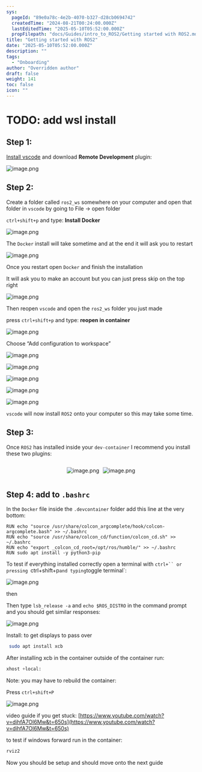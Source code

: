 ```yaml
---
sys:
  pageId: "89e0a78c-4e2b-4070-b327-d28cb0694742"
  createdTime: "2024-08-21T00:24:00.000Z"
  lastEditedTime: "2025-05-10T05:52:00.000Z"
  propFilepath: "docs/Guides/intro_to_ROS2/Getting started with ROS2.md"
title: "Getting started with ROS2"
date: "2025-05-10T05:52:00.000Z"
description: ""
tags:
  - "Onboarding"
author: "Overridden author"
draft: false
weight: 141
toc: false
icon: ""
---
```


# TODO: add wsl install

## Step 1:

[Install vscode](https://code.visualstudio.com/download) and download **Remote Development** plugin:

![image.png](https://prod-files-secure.s3.us-west-2.amazonaws.com/d518164a-d88e-44d1-a4ee-3adb3bd8bce0/efb52993-1881-4a40-b95e-6f020334f022/image.png?X-Amz-Algorithm=AWS4-HMAC-SHA256&X-Amz-Content-Sha256=UNSIGNED-PAYLOAD&X-Amz-Credential=ASIAZI2LB466QYWOWE4X%2F20250603%2Fus-west-2%2Fs3%2Faws4_request&X-Amz-Date=20250603T061346Z&X-Amz-Expires=3600&X-Amz-Security-Token=IQoJb3JpZ2luX2VjEDUaCXVzLXdlc3QtMiJHMEUCIQCbYbUFT%2BJVeYWFgv%2B89jFOrTtR%2BWZrL8CzOvRXxevt3AIgMV1InqRmvUr9grwhcySVG9n9MQ9%2FGyi%2BSL%2BlT0L5kEQqiAQI%2Fv%2F%2F%2F%2F%2F%2F%2F%2F%2F%2FARAAGgw2Mzc0MjMxODM4MDUiDFizut7Pw0kD4bFRoircA4LyABb82XA%2BmS13P1%2B2g7%2FUuqt72a04Ilvuu%2FwRTZLbGwUr8LrzXuHEHwfBqHntDt1lBuBrEHF0jbJAgty9BjV%2BHbvZmsPdlUFMulerClPu7hL7%2BtSQHIxUwDN2cgLApoLff9Bgyf%2BuJN08xUSm5XAyxtnRS6Y57iRGL4AsBQcujmJUGU6if8iyU%2FjragTfrPCKSLYjc059V9unUK6EhBQrAqPQ1txTm%2FzUtDiRHRIIbWoTECOZfNTWZTHQSh%2BmI8lX2PTef5QEHbdpUnivoyEcQVl4tFKNyTGzVmFxNRaZy0X8xzyU408sJ%2FUny23rZijA3SqDTtyqF8SYFOooPNCfwOAfSacxVwRP0Q%2FzGsuXImLCuQ8Tc%2Bs4kYBc6bhLQkSkI4hm6dsx%2BbRxJv9C9FYr48y7Xw9oNEQWq9hHlCa%2Fn7eJhEuRe4k%2FUxbWUAI0RLXdsR8irg5gETiLlX%2FxIDHXtV5%2FYm083FtP58GHhbQ9E9j1Ztk14lTazdLqhEN0l9DmZOeO1I0d6FWdL1awSNYBDh8yaorT44eJx2WGjajAsZGqXCutYw9lNtKTJ43RZzfUT1bngcHJpRXM41lxg51QKmkBvcew5krYJo6IzkeQ9Ni8KcuhTtt3qHbWMLaC%2BsEGOqUB%2F5ItGmv5PK%2F95rvwSLWqPw%2FKcPG3ndDVlguJAcz64s08TRYjVhZWTqs4M6pFbsxrupD1TsrJgzkc1YYQjpJMMzM%2F%2BiEfbCu57pNuVa7574dZ3UZEkGZ0XzStC8vtu58nGHp42YHfOUW6nS0gXWwwLVwYDOs6oRSJwwPXaU7aeo9MsCpaPDnI5G1C1VAa5YpScA%2FCflSB7uq%2FtEgPUBkjQFGqzXML&X-Amz-Signature=9ef387f5a1e2e09f78f3a30c20f6fdd9f63fd199370c507b03c85e16eda3e303&X-Amz-SignedHeaders=host&x-id=GetObject)

## Step 2:

Create a folder called `ros2_ws` somewhere on your computer and open that folder in `vscode` by going to File → open folder 

`ctrl+shift+p` and type: **Install Docker**

![image.png](https://prod-files-secure.s3.us-west-2.amazonaws.com/d518164a-d88e-44d1-a4ee-3adb3bd8bce0/2269dc0e-1cd5-47ff-bceb-c04ad9b2eab0/image.png?X-Amz-Algorithm=AWS4-HMAC-SHA256&X-Amz-Content-Sha256=UNSIGNED-PAYLOAD&X-Amz-Credential=ASIAZI2LB466QYWOWE4X%2F20250603%2Fus-west-2%2Fs3%2Faws4_request&X-Amz-Date=20250603T061346Z&X-Amz-Expires=3600&X-Amz-Security-Token=IQoJb3JpZ2luX2VjEDUaCXVzLXdlc3QtMiJHMEUCIQCbYbUFT%2BJVeYWFgv%2B89jFOrTtR%2BWZrL8CzOvRXxevt3AIgMV1InqRmvUr9grwhcySVG9n9MQ9%2FGyi%2BSL%2BlT0L5kEQqiAQI%2Fv%2F%2F%2F%2F%2F%2F%2F%2F%2F%2FARAAGgw2Mzc0MjMxODM4MDUiDFizut7Pw0kD4bFRoircA4LyABb82XA%2BmS13P1%2B2g7%2FUuqt72a04Ilvuu%2FwRTZLbGwUr8LrzXuHEHwfBqHntDt1lBuBrEHF0jbJAgty9BjV%2BHbvZmsPdlUFMulerClPu7hL7%2BtSQHIxUwDN2cgLApoLff9Bgyf%2BuJN08xUSm5XAyxtnRS6Y57iRGL4AsBQcujmJUGU6if8iyU%2FjragTfrPCKSLYjc059V9unUK6EhBQrAqPQ1txTm%2FzUtDiRHRIIbWoTECOZfNTWZTHQSh%2BmI8lX2PTef5QEHbdpUnivoyEcQVl4tFKNyTGzVmFxNRaZy0X8xzyU408sJ%2FUny23rZijA3SqDTtyqF8SYFOooPNCfwOAfSacxVwRP0Q%2FzGsuXImLCuQ8Tc%2Bs4kYBc6bhLQkSkI4hm6dsx%2BbRxJv9C9FYr48y7Xw9oNEQWq9hHlCa%2Fn7eJhEuRe4k%2FUxbWUAI0RLXdsR8irg5gETiLlX%2FxIDHXtV5%2FYm083FtP58GHhbQ9E9j1Ztk14lTazdLqhEN0l9DmZOeO1I0d6FWdL1awSNYBDh8yaorT44eJx2WGjajAsZGqXCutYw9lNtKTJ43RZzfUT1bngcHJpRXM41lxg51QKmkBvcew5krYJo6IzkeQ9Ni8KcuhTtt3qHbWMLaC%2BsEGOqUB%2F5ItGmv5PK%2F95rvwSLWqPw%2FKcPG3ndDVlguJAcz64s08TRYjVhZWTqs4M6pFbsxrupD1TsrJgzkc1YYQjpJMMzM%2F%2BiEfbCu57pNuVa7574dZ3UZEkGZ0XzStC8vtu58nGHp42YHfOUW6nS0gXWwwLVwYDOs6oRSJwwPXaU7aeo9MsCpaPDnI5G1C1VAa5YpScA%2FCflSB7uq%2FtEgPUBkjQFGqzXML&X-Amz-Signature=64a287943c54aa559d90f7c9517cb2c1ed369aff38cec2a47648eee61973f822&X-Amz-SignedHeaders=host&x-id=GetObject)

The `Docker` install will take sometime and at the end it will ask you to restart

![image.png](https://prod-files-secure.s3.us-west-2.amazonaws.com/d518164a-d88e-44d1-a4ee-3adb3bd8bce0/ed233f78-be33-4b1f-b89c-9c346c0e961e/image.png?X-Amz-Algorithm=AWS4-HMAC-SHA256&X-Amz-Content-Sha256=UNSIGNED-PAYLOAD&X-Amz-Credential=ASIAZI2LB466QYWOWE4X%2F20250603%2Fus-west-2%2Fs3%2Faws4_request&X-Amz-Date=20250603T061346Z&X-Amz-Expires=3600&X-Amz-Security-Token=IQoJb3JpZ2luX2VjEDUaCXVzLXdlc3QtMiJHMEUCIQCbYbUFT%2BJVeYWFgv%2B89jFOrTtR%2BWZrL8CzOvRXxevt3AIgMV1InqRmvUr9grwhcySVG9n9MQ9%2FGyi%2BSL%2BlT0L5kEQqiAQI%2Fv%2F%2F%2F%2F%2F%2F%2F%2F%2F%2FARAAGgw2Mzc0MjMxODM4MDUiDFizut7Pw0kD4bFRoircA4LyABb82XA%2BmS13P1%2B2g7%2FUuqt72a04Ilvuu%2FwRTZLbGwUr8LrzXuHEHwfBqHntDt1lBuBrEHF0jbJAgty9BjV%2BHbvZmsPdlUFMulerClPu7hL7%2BtSQHIxUwDN2cgLApoLff9Bgyf%2BuJN08xUSm5XAyxtnRS6Y57iRGL4AsBQcujmJUGU6if8iyU%2FjragTfrPCKSLYjc059V9unUK6EhBQrAqPQ1txTm%2FzUtDiRHRIIbWoTECOZfNTWZTHQSh%2BmI8lX2PTef5QEHbdpUnivoyEcQVl4tFKNyTGzVmFxNRaZy0X8xzyU408sJ%2FUny23rZijA3SqDTtyqF8SYFOooPNCfwOAfSacxVwRP0Q%2FzGsuXImLCuQ8Tc%2Bs4kYBc6bhLQkSkI4hm6dsx%2BbRxJv9C9FYr48y7Xw9oNEQWq9hHlCa%2Fn7eJhEuRe4k%2FUxbWUAI0RLXdsR8irg5gETiLlX%2FxIDHXtV5%2FYm083FtP58GHhbQ9E9j1Ztk14lTazdLqhEN0l9DmZOeO1I0d6FWdL1awSNYBDh8yaorT44eJx2WGjajAsZGqXCutYw9lNtKTJ43RZzfUT1bngcHJpRXM41lxg51QKmkBvcew5krYJo6IzkeQ9Ni8KcuhTtt3qHbWMLaC%2BsEGOqUB%2F5ItGmv5PK%2F95rvwSLWqPw%2FKcPG3ndDVlguJAcz64s08TRYjVhZWTqs4M6pFbsxrupD1TsrJgzkc1YYQjpJMMzM%2F%2BiEfbCu57pNuVa7574dZ3UZEkGZ0XzStC8vtu58nGHp42YHfOUW6nS0gXWwwLVwYDOs6oRSJwwPXaU7aeo9MsCpaPDnI5G1C1VAa5YpScA%2FCflSB7uq%2FtEgPUBkjQFGqzXML&X-Amz-Signature=785bbb9c2ce268c918bc87f9449ce2998668493cb8918d3ab2bff31ac7e3fcbb&X-Amz-SignedHeaders=host&x-id=GetObject)

Once you restart open `Docker` and finish the installation

It will ask you to make an account but you can just press skip on the top right

![image.png](https://prod-files-secure.s3.us-west-2.amazonaws.com/d518164a-d88e-44d1-a4ee-3adb3bd8bce0/21010ad9-1659-4fd9-9f59-9932a09b2a3d/image.png?X-Amz-Algorithm=AWS4-HMAC-SHA256&X-Amz-Content-Sha256=UNSIGNED-PAYLOAD&X-Amz-Credential=ASIAZI2LB466QYWOWE4X%2F20250603%2Fus-west-2%2Fs3%2Faws4_request&X-Amz-Date=20250603T061346Z&X-Amz-Expires=3600&X-Amz-Security-Token=IQoJb3JpZ2luX2VjEDUaCXVzLXdlc3QtMiJHMEUCIQCbYbUFT%2BJVeYWFgv%2B89jFOrTtR%2BWZrL8CzOvRXxevt3AIgMV1InqRmvUr9grwhcySVG9n9MQ9%2FGyi%2BSL%2BlT0L5kEQqiAQI%2Fv%2F%2F%2F%2F%2F%2F%2F%2F%2F%2FARAAGgw2Mzc0MjMxODM4MDUiDFizut7Pw0kD4bFRoircA4LyABb82XA%2BmS13P1%2B2g7%2FUuqt72a04Ilvuu%2FwRTZLbGwUr8LrzXuHEHwfBqHntDt1lBuBrEHF0jbJAgty9BjV%2BHbvZmsPdlUFMulerClPu7hL7%2BtSQHIxUwDN2cgLApoLff9Bgyf%2BuJN08xUSm5XAyxtnRS6Y57iRGL4AsBQcujmJUGU6if8iyU%2FjragTfrPCKSLYjc059V9unUK6EhBQrAqPQ1txTm%2FzUtDiRHRIIbWoTECOZfNTWZTHQSh%2BmI8lX2PTef5QEHbdpUnivoyEcQVl4tFKNyTGzVmFxNRaZy0X8xzyU408sJ%2FUny23rZijA3SqDTtyqF8SYFOooPNCfwOAfSacxVwRP0Q%2FzGsuXImLCuQ8Tc%2Bs4kYBc6bhLQkSkI4hm6dsx%2BbRxJv9C9FYr48y7Xw9oNEQWq9hHlCa%2Fn7eJhEuRe4k%2FUxbWUAI0RLXdsR8irg5gETiLlX%2FxIDHXtV5%2FYm083FtP58GHhbQ9E9j1Ztk14lTazdLqhEN0l9DmZOeO1I0d6FWdL1awSNYBDh8yaorT44eJx2WGjajAsZGqXCutYw9lNtKTJ43RZzfUT1bngcHJpRXM41lxg51QKmkBvcew5krYJo6IzkeQ9Ni8KcuhTtt3qHbWMLaC%2BsEGOqUB%2F5ItGmv5PK%2F95rvwSLWqPw%2FKcPG3ndDVlguJAcz64s08TRYjVhZWTqs4M6pFbsxrupD1TsrJgzkc1YYQjpJMMzM%2F%2BiEfbCu57pNuVa7574dZ3UZEkGZ0XzStC8vtu58nGHp42YHfOUW6nS0gXWwwLVwYDOs6oRSJwwPXaU7aeo9MsCpaPDnI5G1C1VAa5YpScA%2FCflSB7uq%2FtEgPUBkjQFGqzXML&X-Amz-Signature=bbf4f0739613790cc28009fdae082bda4d1a1eb1074af85cf717a9bd9c8fae92&X-Amz-SignedHeaders=host&x-id=GetObject)

Then reopen `vscode` and open the `ros2_ws` folder you just made

press `ctrl+shift+p` and type: **reopen in container**

![image.png](https://prod-files-secure.s3.us-west-2.amazonaws.com/d518164a-d88e-44d1-a4ee-3adb3bd8bce0/4e93b8c2-41ad-488c-8095-c74205196118/image.png?X-Amz-Algorithm=AWS4-HMAC-SHA256&X-Amz-Content-Sha256=UNSIGNED-PAYLOAD&X-Amz-Credential=ASIAZI2LB466QYWOWE4X%2F20250603%2Fus-west-2%2Fs3%2Faws4_request&X-Amz-Date=20250603T061346Z&X-Amz-Expires=3600&X-Amz-Security-Token=IQoJb3JpZ2luX2VjEDUaCXVzLXdlc3QtMiJHMEUCIQCbYbUFT%2BJVeYWFgv%2B89jFOrTtR%2BWZrL8CzOvRXxevt3AIgMV1InqRmvUr9grwhcySVG9n9MQ9%2FGyi%2BSL%2BlT0L5kEQqiAQI%2Fv%2F%2F%2F%2F%2F%2F%2F%2F%2F%2FARAAGgw2Mzc0MjMxODM4MDUiDFizut7Pw0kD4bFRoircA4LyABb82XA%2BmS13P1%2B2g7%2FUuqt72a04Ilvuu%2FwRTZLbGwUr8LrzXuHEHwfBqHntDt1lBuBrEHF0jbJAgty9BjV%2BHbvZmsPdlUFMulerClPu7hL7%2BtSQHIxUwDN2cgLApoLff9Bgyf%2BuJN08xUSm5XAyxtnRS6Y57iRGL4AsBQcujmJUGU6if8iyU%2FjragTfrPCKSLYjc059V9unUK6EhBQrAqPQ1txTm%2FzUtDiRHRIIbWoTECOZfNTWZTHQSh%2BmI8lX2PTef5QEHbdpUnivoyEcQVl4tFKNyTGzVmFxNRaZy0X8xzyU408sJ%2FUny23rZijA3SqDTtyqF8SYFOooPNCfwOAfSacxVwRP0Q%2FzGsuXImLCuQ8Tc%2Bs4kYBc6bhLQkSkI4hm6dsx%2BbRxJv9C9FYr48y7Xw9oNEQWq9hHlCa%2Fn7eJhEuRe4k%2FUxbWUAI0RLXdsR8irg5gETiLlX%2FxIDHXtV5%2FYm083FtP58GHhbQ9E9j1Ztk14lTazdLqhEN0l9DmZOeO1I0d6FWdL1awSNYBDh8yaorT44eJx2WGjajAsZGqXCutYw9lNtKTJ43RZzfUT1bngcHJpRXM41lxg51QKmkBvcew5krYJo6IzkeQ9Ni8KcuhTtt3qHbWMLaC%2BsEGOqUB%2F5ItGmv5PK%2F95rvwSLWqPw%2FKcPG3ndDVlguJAcz64s08TRYjVhZWTqs4M6pFbsxrupD1TsrJgzkc1YYQjpJMMzM%2F%2BiEfbCu57pNuVa7574dZ3UZEkGZ0XzStC8vtu58nGHp42YHfOUW6nS0gXWwwLVwYDOs6oRSJwwPXaU7aeo9MsCpaPDnI5G1C1VAa5YpScA%2FCflSB7uq%2FtEgPUBkjQFGqzXML&X-Amz-Signature=eb67427b62840f8c80f45d54ed68f00527fdf4d1e63bcfac6787adc2e1565ea6&X-Amz-SignedHeaders=host&x-id=GetObject)

Choose “Add configuration to workspace”

![image.png](https://prod-files-secure.s3.us-west-2.amazonaws.com/d518164a-d88e-44d1-a4ee-3adb3bd8bce0/9560b282-5060-4989-ba37-97e7b2c22476/image.png?X-Amz-Algorithm=AWS4-HMAC-SHA256&X-Amz-Content-Sha256=UNSIGNED-PAYLOAD&X-Amz-Credential=ASIAZI2LB466QYWOWE4X%2F20250603%2Fus-west-2%2Fs3%2Faws4_request&X-Amz-Date=20250603T061346Z&X-Amz-Expires=3600&X-Amz-Security-Token=IQoJb3JpZ2luX2VjEDUaCXVzLXdlc3QtMiJHMEUCIQCbYbUFT%2BJVeYWFgv%2B89jFOrTtR%2BWZrL8CzOvRXxevt3AIgMV1InqRmvUr9grwhcySVG9n9MQ9%2FGyi%2BSL%2BlT0L5kEQqiAQI%2Fv%2F%2F%2F%2F%2F%2F%2F%2F%2F%2FARAAGgw2Mzc0MjMxODM4MDUiDFizut7Pw0kD4bFRoircA4LyABb82XA%2BmS13P1%2B2g7%2FUuqt72a04Ilvuu%2FwRTZLbGwUr8LrzXuHEHwfBqHntDt1lBuBrEHF0jbJAgty9BjV%2BHbvZmsPdlUFMulerClPu7hL7%2BtSQHIxUwDN2cgLApoLff9Bgyf%2BuJN08xUSm5XAyxtnRS6Y57iRGL4AsBQcujmJUGU6if8iyU%2FjragTfrPCKSLYjc059V9unUK6EhBQrAqPQ1txTm%2FzUtDiRHRIIbWoTECOZfNTWZTHQSh%2BmI8lX2PTef5QEHbdpUnivoyEcQVl4tFKNyTGzVmFxNRaZy0X8xzyU408sJ%2FUny23rZijA3SqDTtyqF8SYFOooPNCfwOAfSacxVwRP0Q%2FzGsuXImLCuQ8Tc%2Bs4kYBc6bhLQkSkI4hm6dsx%2BbRxJv9C9FYr48y7Xw9oNEQWq9hHlCa%2Fn7eJhEuRe4k%2FUxbWUAI0RLXdsR8irg5gETiLlX%2FxIDHXtV5%2FYm083FtP58GHhbQ9E9j1Ztk14lTazdLqhEN0l9DmZOeO1I0d6FWdL1awSNYBDh8yaorT44eJx2WGjajAsZGqXCutYw9lNtKTJ43RZzfUT1bngcHJpRXM41lxg51QKmkBvcew5krYJo6IzkeQ9Ni8KcuhTtt3qHbWMLaC%2BsEGOqUB%2F5ItGmv5PK%2F95rvwSLWqPw%2FKcPG3ndDVlguJAcz64s08TRYjVhZWTqs4M6pFbsxrupD1TsrJgzkc1YYQjpJMMzM%2F%2BiEfbCu57pNuVa7574dZ3UZEkGZ0XzStC8vtu58nGHp42YHfOUW6nS0gXWwwLVwYDOs6oRSJwwPXaU7aeo9MsCpaPDnI5G1C1VAa5YpScA%2FCflSB7uq%2FtEgPUBkjQFGqzXML&X-Amz-Signature=a6fa6f0cb9793411e7c70ee8ff405cccb30c62ce8994aed40ae295e4c04ce472&X-Amz-SignedHeaders=host&x-id=GetObject)

![image.png](https://prod-files-secure.s3.us-west-2.amazonaws.com/d518164a-d88e-44d1-a4ee-3adb3bd8bce0/2ee63f81-886b-48e8-a553-dc6e5eac99e4/image.png?X-Amz-Algorithm=AWS4-HMAC-SHA256&X-Amz-Content-Sha256=UNSIGNED-PAYLOAD&X-Amz-Credential=ASIAZI2LB466QYWOWE4X%2F20250603%2Fus-west-2%2Fs3%2Faws4_request&X-Amz-Date=20250603T061346Z&X-Amz-Expires=3600&X-Amz-Security-Token=IQoJb3JpZ2luX2VjEDUaCXVzLXdlc3QtMiJHMEUCIQCbYbUFT%2BJVeYWFgv%2B89jFOrTtR%2BWZrL8CzOvRXxevt3AIgMV1InqRmvUr9grwhcySVG9n9MQ9%2FGyi%2BSL%2BlT0L5kEQqiAQI%2Fv%2F%2F%2F%2F%2F%2F%2F%2F%2F%2FARAAGgw2Mzc0MjMxODM4MDUiDFizut7Pw0kD4bFRoircA4LyABb82XA%2BmS13P1%2B2g7%2FUuqt72a04Ilvuu%2FwRTZLbGwUr8LrzXuHEHwfBqHntDt1lBuBrEHF0jbJAgty9BjV%2BHbvZmsPdlUFMulerClPu7hL7%2BtSQHIxUwDN2cgLApoLff9Bgyf%2BuJN08xUSm5XAyxtnRS6Y57iRGL4AsBQcujmJUGU6if8iyU%2FjragTfrPCKSLYjc059V9unUK6EhBQrAqPQ1txTm%2FzUtDiRHRIIbWoTECOZfNTWZTHQSh%2BmI8lX2PTef5QEHbdpUnivoyEcQVl4tFKNyTGzVmFxNRaZy0X8xzyU408sJ%2FUny23rZijA3SqDTtyqF8SYFOooPNCfwOAfSacxVwRP0Q%2FzGsuXImLCuQ8Tc%2Bs4kYBc6bhLQkSkI4hm6dsx%2BbRxJv9C9FYr48y7Xw9oNEQWq9hHlCa%2Fn7eJhEuRe4k%2FUxbWUAI0RLXdsR8irg5gETiLlX%2FxIDHXtV5%2FYm083FtP58GHhbQ9E9j1Ztk14lTazdLqhEN0l9DmZOeO1I0d6FWdL1awSNYBDh8yaorT44eJx2WGjajAsZGqXCutYw9lNtKTJ43RZzfUT1bngcHJpRXM41lxg51QKmkBvcew5krYJo6IzkeQ9Ni8KcuhTtt3qHbWMLaC%2BsEGOqUB%2F5ItGmv5PK%2F95rvwSLWqPw%2FKcPG3ndDVlguJAcz64s08TRYjVhZWTqs4M6pFbsxrupD1TsrJgzkc1YYQjpJMMzM%2F%2BiEfbCu57pNuVa7574dZ3UZEkGZ0XzStC8vtu58nGHp42YHfOUW6nS0gXWwwLVwYDOs6oRSJwwPXaU7aeo9MsCpaPDnI5G1C1VAa5YpScA%2FCflSB7uq%2FtEgPUBkjQFGqzXML&X-Amz-Signature=b5d7d25042ce5b336eaf035d37ce6f8dc83b742a548f0f8a54d0ce54e3883b1e&X-Amz-SignedHeaders=host&x-id=GetObject)

![image.png](https://prod-files-secure.s3.us-west-2.amazonaws.com/d518164a-d88e-44d1-a4ee-3adb3bd8bce0/ae1580b2-b048-407e-aed9-b584224a7a04/image.png?X-Amz-Algorithm=AWS4-HMAC-SHA256&X-Amz-Content-Sha256=UNSIGNED-PAYLOAD&X-Amz-Credential=ASIAZI2LB466QYWOWE4X%2F20250603%2Fus-west-2%2Fs3%2Faws4_request&X-Amz-Date=20250603T061346Z&X-Amz-Expires=3600&X-Amz-Security-Token=IQoJb3JpZ2luX2VjEDUaCXVzLXdlc3QtMiJHMEUCIQCbYbUFT%2BJVeYWFgv%2B89jFOrTtR%2BWZrL8CzOvRXxevt3AIgMV1InqRmvUr9grwhcySVG9n9MQ9%2FGyi%2BSL%2BlT0L5kEQqiAQI%2Fv%2F%2F%2F%2F%2F%2F%2F%2F%2F%2FARAAGgw2Mzc0MjMxODM4MDUiDFizut7Pw0kD4bFRoircA4LyABb82XA%2BmS13P1%2B2g7%2FUuqt72a04Ilvuu%2FwRTZLbGwUr8LrzXuHEHwfBqHntDt1lBuBrEHF0jbJAgty9BjV%2BHbvZmsPdlUFMulerClPu7hL7%2BtSQHIxUwDN2cgLApoLff9Bgyf%2BuJN08xUSm5XAyxtnRS6Y57iRGL4AsBQcujmJUGU6if8iyU%2FjragTfrPCKSLYjc059V9unUK6EhBQrAqPQ1txTm%2FzUtDiRHRIIbWoTECOZfNTWZTHQSh%2BmI8lX2PTef5QEHbdpUnivoyEcQVl4tFKNyTGzVmFxNRaZy0X8xzyU408sJ%2FUny23rZijA3SqDTtyqF8SYFOooPNCfwOAfSacxVwRP0Q%2FzGsuXImLCuQ8Tc%2Bs4kYBc6bhLQkSkI4hm6dsx%2BbRxJv9C9FYr48y7Xw9oNEQWq9hHlCa%2Fn7eJhEuRe4k%2FUxbWUAI0RLXdsR8irg5gETiLlX%2FxIDHXtV5%2FYm083FtP58GHhbQ9E9j1Ztk14lTazdLqhEN0l9DmZOeO1I0d6FWdL1awSNYBDh8yaorT44eJx2WGjajAsZGqXCutYw9lNtKTJ43RZzfUT1bngcHJpRXM41lxg51QKmkBvcew5krYJo6IzkeQ9Ni8KcuhTtt3qHbWMLaC%2BsEGOqUB%2F5ItGmv5PK%2F95rvwSLWqPw%2FKcPG3ndDVlguJAcz64s08TRYjVhZWTqs4M6pFbsxrupD1TsrJgzkc1YYQjpJMMzM%2F%2BiEfbCu57pNuVa7574dZ3UZEkGZ0XzStC8vtu58nGHp42YHfOUW6nS0gXWwwLVwYDOs6oRSJwwPXaU7aeo9MsCpaPDnI5G1C1VAa5YpScA%2FCflSB7uq%2FtEgPUBkjQFGqzXML&X-Amz-Signature=4abbfb632d9c9ed715e597c59b7f507190e6474c5f8c5d725187546d52309f53&X-Amz-SignedHeaders=host&x-id=GetObject)

![image.png](https://prod-files-secure.s3.us-west-2.amazonaws.com/d518164a-d88e-44d1-a4ee-3adb3bd8bce0/53255b28-f75e-430f-b9e3-c0ac8577e42b/image.png?X-Amz-Algorithm=AWS4-HMAC-SHA256&X-Amz-Content-Sha256=UNSIGNED-PAYLOAD&X-Amz-Credential=ASIAZI2LB466QYWOWE4X%2F20250603%2Fus-west-2%2Fs3%2Faws4_request&X-Amz-Date=20250603T061346Z&X-Amz-Expires=3600&X-Amz-Security-Token=IQoJb3JpZ2luX2VjEDUaCXVzLXdlc3QtMiJHMEUCIQCbYbUFT%2BJVeYWFgv%2B89jFOrTtR%2BWZrL8CzOvRXxevt3AIgMV1InqRmvUr9grwhcySVG9n9MQ9%2FGyi%2BSL%2BlT0L5kEQqiAQI%2Fv%2F%2F%2F%2F%2F%2F%2F%2F%2F%2FARAAGgw2Mzc0MjMxODM4MDUiDFizut7Pw0kD4bFRoircA4LyABb82XA%2BmS13P1%2B2g7%2FUuqt72a04Ilvuu%2FwRTZLbGwUr8LrzXuHEHwfBqHntDt1lBuBrEHF0jbJAgty9BjV%2BHbvZmsPdlUFMulerClPu7hL7%2BtSQHIxUwDN2cgLApoLff9Bgyf%2BuJN08xUSm5XAyxtnRS6Y57iRGL4AsBQcujmJUGU6if8iyU%2FjragTfrPCKSLYjc059V9unUK6EhBQrAqPQ1txTm%2FzUtDiRHRIIbWoTECOZfNTWZTHQSh%2BmI8lX2PTef5QEHbdpUnivoyEcQVl4tFKNyTGzVmFxNRaZy0X8xzyU408sJ%2FUny23rZijA3SqDTtyqF8SYFOooPNCfwOAfSacxVwRP0Q%2FzGsuXImLCuQ8Tc%2Bs4kYBc6bhLQkSkI4hm6dsx%2BbRxJv9C9FYr48y7Xw9oNEQWq9hHlCa%2Fn7eJhEuRe4k%2FUxbWUAI0RLXdsR8irg5gETiLlX%2FxIDHXtV5%2FYm083FtP58GHhbQ9E9j1Ztk14lTazdLqhEN0l9DmZOeO1I0d6FWdL1awSNYBDh8yaorT44eJx2WGjajAsZGqXCutYw9lNtKTJ43RZzfUT1bngcHJpRXM41lxg51QKmkBvcew5krYJo6IzkeQ9Ni8KcuhTtt3qHbWMLaC%2BsEGOqUB%2F5ItGmv5PK%2F95rvwSLWqPw%2FKcPG3ndDVlguJAcz64s08TRYjVhZWTqs4M6pFbsxrupD1TsrJgzkc1YYQjpJMMzM%2F%2BiEfbCu57pNuVa7574dZ3UZEkGZ0XzStC8vtu58nGHp42YHfOUW6nS0gXWwwLVwYDOs6oRSJwwPXaU7aeo9MsCpaPDnI5G1C1VAa5YpScA%2FCflSB7uq%2FtEgPUBkjQFGqzXML&X-Amz-Signature=f6347259666fb818a1f6f7ff6a26a911966d5efb535e810f7433d38658cf1c04&X-Amz-SignedHeaders=host&x-id=GetObject)

![image.png](https://prod-files-secure.s3.us-west-2.amazonaws.com/d518164a-d88e-44d1-a4ee-3adb3bd8bce0/7c562767-5af9-4ffb-97d1-327bcdf4ee00/image.png?X-Amz-Algorithm=AWS4-HMAC-SHA256&X-Amz-Content-Sha256=UNSIGNED-PAYLOAD&X-Amz-Credential=ASIAZI2LB466QYWOWE4X%2F20250603%2Fus-west-2%2Fs3%2Faws4_request&X-Amz-Date=20250603T061346Z&X-Amz-Expires=3600&X-Amz-Security-Token=IQoJb3JpZ2luX2VjEDUaCXVzLXdlc3QtMiJHMEUCIQCbYbUFT%2BJVeYWFgv%2B89jFOrTtR%2BWZrL8CzOvRXxevt3AIgMV1InqRmvUr9grwhcySVG9n9MQ9%2FGyi%2BSL%2BlT0L5kEQqiAQI%2Fv%2F%2F%2F%2F%2F%2F%2F%2F%2F%2FARAAGgw2Mzc0MjMxODM4MDUiDFizut7Pw0kD4bFRoircA4LyABb82XA%2BmS13P1%2B2g7%2FUuqt72a04Ilvuu%2FwRTZLbGwUr8LrzXuHEHwfBqHntDt1lBuBrEHF0jbJAgty9BjV%2BHbvZmsPdlUFMulerClPu7hL7%2BtSQHIxUwDN2cgLApoLff9Bgyf%2BuJN08xUSm5XAyxtnRS6Y57iRGL4AsBQcujmJUGU6if8iyU%2FjragTfrPCKSLYjc059V9unUK6EhBQrAqPQ1txTm%2FzUtDiRHRIIbWoTECOZfNTWZTHQSh%2BmI8lX2PTef5QEHbdpUnivoyEcQVl4tFKNyTGzVmFxNRaZy0X8xzyU408sJ%2FUny23rZijA3SqDTtyqF8SYFOooPNCfwOAfSacxVwRP0Q%2FzGsuXImLCuQ8Tc%2Bs4kYBc6bhLQkSkI4hm6dsx%2BbRxJv9C9FYr48y7Xw9oNEQWq9hHlCa%2Fn7eJhEuRe4k%2FUxbWUAI0RLXdsR8irg5gETiLlX%2FxIDHXtV5%2FYm083FtP58GHhbQ9E9j1Ztk14lTazdLqhEN0l9DmZOeO1I0d6FWdL1awSNYBDh8yaorT44eJx2WGjajAsZGqXCutYw9lNtKTJ43RZzfUT1bngcHJpRXM41lxg51QKmkBvcew5krYJo6IzkeQ9Ni8KcuhTtt3qHbWMLaC%2BsEGOqUB%2F5ItGmv5PK%2F95rvwSLWqPw%2FKcPG3ndDVlguJAcz64s08TRYjVhZWTqs4M6pFbsxrupD1TsrJgzkc1YYQjpJMMzM%2F%2BiEfbCu57pNuVa7574dZ3UZEkGZ0XzStC8vtu58nGHp42YHfOUW6nS0gXWwwLVwYDOs6oRSJwwPXaU7aeo9MsCpaPDnI5G1C1VAa5YpScA%2FCflSB7uq%2FtEgPUBkjQFGqzXML&X-Amz-Signature=96e5a60607a9621cc493cc31a23dcdf97cfc0c2a9d0f5d3283c0421aa0878bfb&X-Amz-SignedHeaders=host&x-id=GetObject)

`vscode` will now install `ROS2` onto your computer so this may take some time.

## Step 3:

Once `ROS2` has installed inside your `dev-container` I recommend you install these two plugins:

<div style="display: flex;flex-direction: row; column-gap:10px; max-width: 630px;justify-content: center;">
<div>

![image.png](https://prod-files-secure.s3.us-west-2.amazonaws.com/d518164a-d88e-44d1-a4ee-3adb3bd8bce0/3fc3d550-5a54-4ba1-ba6b-faa01cdb7369/image.png?X-Amz-Algorithm=AWS4-HMAC-SHA256&X-Amz-Content-Sha256=UNSIGNED-PAYLOAD&X-Amz-Credential=ASIAZI2LB4665I7CKI4G%2F20250603%2Fus-west-2%2Fs3%2Faws4_request&X-Amz-Date=20250603T061350Z&X-Amz-Expires=3600&X-Amz-Security-Token=IQoJb3JpZ2luX2VjEDUaCXVzLXdlc3QtMiJIMEYCIQCPj1Y6Z2Rc00Z%2B108dCWaBAcTuf2TmT224XehsDrNlwAIhALeGk3u3NnQ%2Byjv4WE731JRIDGDPsH5Cy4o0U26171rwKogECP7%2F%2F%2F%2F%2F%2F%2F%2F%2F%2FwEQABoMNjM3NDIzMTgzODA1IgwieeNfYMhbw1a7hpkq3ANrvTN%2BDM%2BaZ%2BK3xi01FVfSVI10CCMOvHKBySyMxQQaOrBoQlttDoR3tfsNjb%2BdbZNEBSpQgXrkcBWjeNabhhtoUJj53it1lgBFwlJ4syLcrjdmdwUTmJbphKC%2BSNhLnD7PE2HMvRWB%2BGLADEnOTIEbLByZbtBzYAblXwmIeKtWDrEwbK7E0j5QiDI7HQelZB9q6fcuAtn3FbOfyeSZNnu7rl60eBIhNjjCuRq5PHrwA4tPUNojN60Zk9qM0N2A%2Fwbm8RNt6xWRf%2BnX8kBUsaI%2F%2FKTXzo1MsaQ9QE8p9Ybsq0Yo5oAMlmLqy2aHdH%2BYgeEmuPd8ZcJslM37TmnSS2ngZNN5HvFsxodxZcFFbYQ166qNHHIbsA%2FSQNWuGNbK8IncapL9gqNSeKzwROCBBIVZlUYP1id4Z%2BmzS%2Fr1fp3GvZ9fuPsd3e6xtvE1I6f7Rfr4YJm%2BNrrePpsf1KIEtW64h2C2uOo8c%2BTPe2cdGCmrITxMOKVzU%2FdTzepUSHGHSJaethEbPq5CKx4ytVL9xsud54mzzS9Kv5%2FEYftLGHZ4IKg%2FIjDB96AEd%2FfEIWRmxDJwNY2GsNoIl9fBgCCcCnMwnSqbu1gNZt%2F4yBVXgpRMIcWBoB4%2FB8dt8QCw%2FzDRgfrBBjqkAScMioGo5FsHZBqR2NJd2qExAlu0ssBmDTgNT6tY8z7ZHhqKZ5bolvTCCQlxfOT5rreUiLT0QzOGtIw%2B9PgW9xo6tzsJ520gqKE0hQV6Th83Hu%2FXPqDHi4fSKKxkfg5RGpA%2B9cQDbhWz0Eq8wc6%2BuG1mtNpclCxVpj75a%2FdhnelzGAmtvbNUsSu9iCJvTeqlCcm8ttOTyZV2khEoZrKAHozPy5%2Bn&X-Amz-Signature=bddbfe17079c0cc4d2b6afc1416c488dd54bacd11d9a50f0ee3c5af6505033e7&X-Amz-SignedHeaders=host&x-id=GetObject)

</div>
<div>

![image.png](https://prod-files-secure.s3.us-west-2.amazonaws.com/d518164a-d88e-44d1-a4ee-3adb3bd8bce0/d994cc66-13c2-4093-a5a3-f84cf4601a82/image.png?X-Amz-Algorithm=AWS4-HMAC-SHA256&X-Amz-Content-Sha256=UNSIGNED-PAYLOAD&X-Amz-Credential=ASIAZI2LB4664Q2AGMBD%2F20250603%2Fus-west-2%2Fs3%2Faws4_request&X-Amz-Date=20250603T061351Z&X-Amz-Expires=3600&X-Amz-Security-Token=IQoJb3JpZ2luX2VjEDUaCXVzLXdlc3QtMiJHMEUCIG5LU2Vjo4owxCxFQglswC%2FY3VWi6oclQ%2BTGZMry%2FWH8AiEAndmIeYODbwKlBH8ZxpXB6ykBqB2%2F8APgJfTlYyNXGxYqiAQI%2Fv%2F%2F%2F%2F%2F%2F%2F%2F%2F%2FARAAGgw2Mzc0MjMxODM4MDUiDAsUSjKPZ1Dqc6fELircA66j18nLAs2KeECXZ7CYExwc9BE4sUjPbBC%2F%2BG5W%2F4brLoj6JpX4K5TBCNXhqIhA47WBoK8XADx6V4PbF%2BU47ek%2B2BO66rrpnna1UCT196%2FAZVDA52S9F8CAPRYfeZPkFP7HYA9rPlqO%2B8nC9SFVEsd3Za2DOP4y2aYcc1VgM1e6fjV18UoO6VkzBvPm2vv3dDRY%2BkeItxwieiJLymq2vbZdh6kzDxQ3SSYHsMtQuzfMjGp096g9Ox%2Bw9oGrRvCQeMDEM6IBs%2F55TV%2FfPPA7vaWHTZdEVtFzULmzHg51HWAiF4ZM18wxIkfZOy6caaQacggWBsqr9kEwg7lXBO7TnAeGvltwM4kYwnQx9Qbk0QKYUdseUD2ZsptfZg5YLVZ%2B479TrY6vrTysgTNyYg287Dw4cc1e3NpETMHvjvXi4DgGlrNyujZJSBs42OxVq0UBNjNQyYRpRwatPHiPz3tkqR5IoUWExyKVXtk8zxEvNEQZa8X7wny7qbSCO8QJhF0ZqB6tV9VPxGIufwkUO16vOjAyg%2BMEbPvysfB5%2BAGGhOq050auSPpZ%2BRlFidBExYNkjsFI1g584Xm7kSj59ZpLwE7xbn1HvLmDIIQVMkLzJkezS%2FTjkM79RKLz5eEbMJ2C%2BsEGOqUBfwaOJorNHxvw7KBoD97e9U%2BzN7fpZ%2B51GGQRlwkNb45E16sMAksfEki9PL9vrhPeo1ummutWXJpwn1YhgyMK1M4VBXyYLO1pgjsTsruwcB4pDeU4GDixLVrB9adIfyIalYjrUuMb%2BZUUg2vmV%2F6ArrtWn1Aj6gFOFgNa6EcWe28ENOi2TSOh8jwxJjMHBA6hVxnPCuJTZI5jmPqw78ChKD3F2f0W&X-Amz-Signature=3984d3056b24965912377572baeb4f14ddbb1cdf45c162d95e5647dc92ae8376&X-Amz-SignedHeaders=host&x-id=GetObject)

</div>
</div>

## Step 4: add to `.bashrc`

In the `Docker` file inside the `.devcontainer` folder add this line at the very bottom: 

```docker
RUN echo "source /usr/share/colcon_argcomplete/hook/colcon-argcomplete.bash" >> ~/.bashrc
RUN echo "source /usr/share/colcon_cd/function/colcon_cd.sh" >> ~/.bashrc
RUN echo "export _colcon_cd_root=/opt/ros/humble/" >> ~/.bashrc
RUN sudo apt install -y python3-pip 
```

To test if everything installed correctly open a terminal with `ctrl+`` or pressing `ctrl+shift+p` and typing `toggle terminal`:

![image.png](https://prod-files-secure.s3.us-west-2.amazonaws.com/d518164a-d88e-44d1-a4ee-3adb3bd8bce0/6a4943d8-b04e-4c02-9a58-775f3384d1a5/image.png?X-Amz-Algorithm=AWS4-HMAC-SHA256&X-Amz-Content-Sha256=UNSIGNED-PAYLOAD&X-Amz-Credential=ASIAZI2LB466QYWOWE4X%2F20250603%2Fus-west-2%2Fs3%2Faws4_request&X-Amz-Date=20250603T061346Z&X-Amz-Expires=3600&X-Amz-Security-Token=IQoJb3JpZ2luX2VjEDUaCXVzLXdlc3QtMiJHMEUCIQCbYbUFT%2BJVeYWFgv%2B89jFOrTtR%2BWZrL8CzOvRXxevt3AIgMV1InqRmvUr9grwhcySVG9n9MQ9%2FGyi%2BSL%2BlT0L5kEQqiAQI%2Fv%2F%2F%2F%2F%2F%2F%2F%2F%2F%2FARAAGgw2Mzc0MjMxODM4MDUiDFizut7Pw0kD4bFRoircA4LyABb82XA%2BmS13P1%2B2g7%2FUuqt72a04Ilvuu%2FwRTZLbGwUr8LrzXuHEHwfBqHntDt1lBuBrEHF0jbJAgty9BjV%2BHbvZmsPdlUFMulerClPu7hL7%2BtSQHIxUwDN2cgLApoLff9Bgyf%2BuJN08xUSm5XAyxtnRS6Y57iRGL4AsBQcujmJUGU6if8iyU%2FjragTfrPCKSLYjc059V9unUK6EhBQrAqPQ1txTm%2FzUtDiRHRIIbWoTECOZfNTWZTHQSh%2BmI8lX2PTef5QEHbdpUnivoyEcQVl4tFKNyTGzVmFxNRaZy0X8xzyU408sJ%2FUny23rZijA3SqDTtyqF8SYFOooPNCfwOAfSacxVwRP0Q%2FzGsuXImLCuQ8Tc%2Bs4kYBc6bhLQkSkI4hm6dsx%2BbRxJv9C9FYr48y7Xw9oNEQWq9hHlCa%2Fn7eJhEuRe4k%2FUxbWUAI0RLXdsR8irg5gETiLlX%2FxIDHXtV5%2FYm083FtP58GHhbQ9E9j1Ztk14lTazdLqhEN0l9DmZOeO1I0d6FWdL1awSNYBDh8yaorT44eJx2WGjajAsZGqXCutYw9lNtKTJ43RZzfUT1bngcHJpRXM41lxg51QKmkBvcew5krYJo6IzkeQ9Ni8KcuhTtt3qHbWMLaC%2BsEGOqUB%2F5ItGmv5PK%2F95rvwSLWqPw%2FKcPG3ndDVlguJAcz64s08TRYjVhZWTqs4M6pFbsxrupD1TsrJgzkc1YYQjpJMMzM%2F%2BiEfbCu57pNuVa7574dZ3UZEkGZ0XzStC8vtu58nGHp42YHfOUW6nS0gXWwwLVwYDOs6oRSJwwPXaU7aeo9MsCpaPDnI5G1C1VAa5YpScA%2FCflSB7uq%2FtEgPUBkjQFGqzXML&X-Amz-Signature=b406f956eaecd34f8b91c9a70b2f68b90c6a1bbe86fd4020dd49b0e8c1217786&X-Amz-SignedHeaders=host&x-id=GetObject)

then 

Then type `lsb_release -a` and `echo $ROS_DISTRO` in the command prompt and you should get similar responses:

![image.png](https://prod-files-secure.s3.us-west-2.amazonaws.com/d518164a-d88e-44d1-a4ee-3adb3bd8bce0/3e635dec-a805-4e85-8b9e-d000e5b71a4e/image.png?X-Amz-Algorithm=AWS4-HMAC-SHA256&X-Amz-Content-Sha256=UNSIGNED-PAYLOAD&X-Amz-Credential=ASIAZI2LB466QYWOWE4X%2F20250603%2Fus-west-2%2Fs3%2Faws4_request&X-Amz-Date=20250603T061346Z&X-Amz-Expires=3600&X-Amz-Security-Token=IQoJb3JpZ2luX2VjEDUaCXVzLXdlc3QtMiJHMEUCIQCbYbUFT%2BJVeYWFgv%2B89jFOrTtR%2BWZrL8CzOvRXxevt3AIgMV1InqRmvUr9grwhcySVG9n9MQ9%2FGyi%2BSL%2BlT0L5kEQqiAQI%2Fv%2F%2F%2F%2F%2F%2F%2F%2F%2F%2FARAAGgw2Mzc0MjMxODM4MDUiDFizut7Pw0kD4bFRoircA4LyABb82XA%2BmS13P1%2B2g7%2FUuqt72a04Ilvuu%2FwRTZLbGwUr8LrzXuHEHwfBqHntDt1lBuBrEHF0jbJAgty9BjV%2BHbvZmsPdlUFMulerClPu7hL7%2BtSQHIxUwDN2cgLApoLff9Bgyf%2BuJN08xUSm5XAyxtnRS6Y57iRGL4AsBQcujmJUGU6if8iyU%2FjragTfrPCKSLYjc059V9unUK6EhBQrAqPQ1txTm%2FzUtDiRHRIIbWoTECOZfNTWZTHQSh%2BmI8lX2PTef5QEHbdpUnivoyEcQVl4tFKNyTGzVmFxNRaZy0X8xzyU408sJ%2FUny23rZijA3SqDTtyqF8SYFOooPNCfwOAfSacxVwRP0Q%2FzGsuXImLCuQ8Tc%2Bs4kYBc6bhLQkSkI4hm6dsx%2BbRxJv9C9FYr48y7Xw9oNEQWq9hHlCa%2Fn7eJhEuRe4k%2FUxbWUAI0RLXdsR8irg5gETiLlX%2FxIDHXtV5%2FYm083FtP58GHhbQ9E9j1Ztk14lTazdLqhEN0l9DmZOeO1I0d6FWdL1awSNYBDh8yaorT44eJx2WGjajAsZGqXCutYw9lNtKTJ43RZzfUT1bngcHJpRXM41lxg51QKmkBvcew5krYJo6IzkeQ9Ni8KcuhTtt3qHbWMLaC%2BsEGOqUB%2F5ItGmv5PK%2F95rvwSLWqPw%2FKcPG3ndDVlguJAcz64s08TRYjVhZWTqs4M6pFbsxrupD1TsrJgzkc1YYQjpJMMzM%2F%2BiEfbCu57pNuVa7574dZ3UZEkGZ0XzStC8vtu58nGHp42YHfOUW6nS0gXWwwLVwYDOs6oRSJwwPXaU7aeo9MsCpaPDnI5G1C1VAa5YpScA%2FCflSB7uq%2FtEgPUBkjQFGqzXML&X-Amz-Signature=3b2e5e6e94b6b222568407f05c84104e5541a8e4a450103f941f4b1a3cd9cec4&X-Amz-SignedHeaders=host&x-id=GetObject)

Install:  to get displays to pass over

```bash
 sudo apt install xcb
```

After installing xcb in the container outside of the container run:

```python
xhost +local:
```

Note: you may have to rebuild the container:

Press `ctrl+shift+P`

![image.png](https://prod-files-secure.s3.us-west-2.amazonaws.com/d518164a-d88e-44d1-a4ee-3adb3bd8bce0/6c2be660-2618-4c38-9c26-53554f7a0b7b/image.png?X-Amz-Algorithm=AWS4-HMAC-SHA256&X-Amz-Content-Sha256=UNSIGNED-PAYLOAD&X-Amz-Credential=ASIAZI2LB466QYWOWE4X%2F20250603%2Fus-west-2%2Fs3%2Faws4_request&X-Amz-Date=20250603T061346Z&X-Amz-Expires=3600&X-Amz-Security-Token=IQoJb3JpZ2luX2VjEDUaCXVzLXdlc3QtMiJHMEUCIQCbYbUFT%2BJVeYWFgv%2B89jFOrTtR%2BWZrL8CzOvRXxevt3AIgMV1InqRmvUr9grwhcySVG9n9MQ9%2FGyi%2BSL%2BlT0L5kEQqiAQI%2Fv%2F%2F%2F%2F%2F%2F%2F%2F%2F%2FARAAGgw2Mzc0MjMxODM4MDUiDFizut7Pw0kD4bFRoircA4LyABb82XA%2BmS13P1%2B2g7%2FUuqt72a04Ilvuu%2FwRTZLbGwUr8LrzXuHEHwfBqHntDt1lBuBrEHF0jbJAgty9BjV%2BHbvZmsPdlUFMulerClPu7hL7%2BtSQHIxUwDN2cgLApoLff9Bgyf%2BuJN08xUSm5XAyxtnRS6Y57iRGL4AsBQcujmJUGU6if8iyU%2FjragTfrPCKSLYjc059V9unUK6EhBQrAqPQ1txTm%2FzUtDiRHRIIbWoTECOZfNTWZTHQSh%2BmI8lX2PTef5QEHbdpUnivoyEcQVl4tFKNyTGzVmFxNRaZy0X8xzyU408sJ%2FUny23rZijA3SqDTtyqF8SYFOooPNCfwOAfSacxVwRP0Q%2FzGsuXImLCuQ8Tc%2Bs4kYBc6bhLQkSkI4hm6dsx%2BbRxJv9C9FYr48y7Xw9oNEQWq9hHlCa%2Fn7eJhEuRe4k%2FUxbWUAI0RLXdsR8irg5gETiLlX%2FxIDHXtV5%2FYm083FtP58GHhbQ9E9j1Ztk14lTazdLqhEN0l9DmZOeO1I0d6FWdL1awSNYBDh8yaorT44eJx2WGjajAsZGqXCutYw9lNtKTJ43RZzfUT1bngcHJpRXM41lxg51QKmkBvcew5krYJo6IzkeQ9Ni8KcuhTtt3qHbWMLaC%2BsEGOqUB%2F5ItGmv5PK%2F95rvwSLWqPw%2FKcPG3ndDVlguJAcz64s08TRYjVhZWTqs4M6pFbsxrupD1TsrJgzkc1YYQjpJMMzM%2F%2BiEfbCu57pNuVa7574dZ3UZEkGZ0XzStC8vtu58nGHp42YHfOUW6nS0gXWwwLVwYDOs6oRSJwwPXaU7aeo9MsCpaPDnI5G1C1VAa5YpScA%2FCflSB7uq%2FtEgPUBkjQFGqzXML&X-Amz-Signature=f547a92f60a096ec346642b4b805d3145c10d90a3854f60ff6b663d18e7598ba&X-Amz-SignedHeaders=host&x-id=GetObject)

video guide if you get stuck: [https://www.youtube.com/watch?v=dihfA7Ol6Mw&t=650s](https://www.youtube.com/watch?v=dihfA7Ol6Mw&t=650s)

to test if windows forward run in the container:

```bash
rviz2
```

Now you should be setup and should move onto the next guide 
